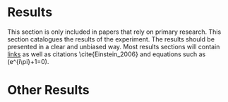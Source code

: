 # Results

This section is only included in papers that rely on primary research. This section catalogues the results of the experiment. The results should be presented in a clear and unbiased way. Most results sections will contain [links](http://authorea.com) as well as citations \cite{Einstein_2006} and equations such as \(e^{i\pi}+1=0\).

# Other Results